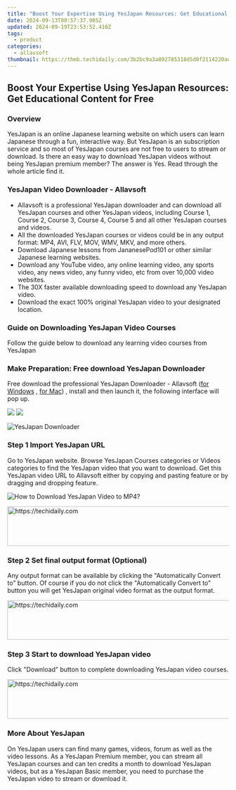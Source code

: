 ```yaml
---
title: "Boost Your Expertise Using YesJapan Resources: Get Educational Content for Free"
date: 2024-09-13T00:57:37.985Z
updated: 2024-09-19T23:53:52.410Z
tags:
  - product
categories:
  - allavsoft
thumbnail: https://thmb.techidaily.com/3b2bc9a3a892785318d5d0f2114220ad982ea100320932632e38a5b677339306.jpg
---
```


## Boost Your Expertise Using YesJapan Resources: Get Educational Content for Free

### Overview

YesJapan is an online Japanese learning website on which users can learn Japanese through a fun, interactive way. But YesJapan is an subscription service and so most of YesJapan courses are not free to users to stream or download. Is there an easy way to download YesJapan videos without being YesJapan premium member? The answer is Yes. Read through the whole article find it.

### YesJapan Video Downloader - Allavsoft

* Allavsoft is a professional YesJapan downloader and can download all YesJapan courses and other YesJapan videos, including Course 1, Course 2, Course 3, Course 4, Course 5 and all other YesJapan courses and videos.
* All the downloaded YesJapan courses or videos could be in any output format: MP4, AVI, FLV, MOV, WMV, MKV, and more others.
* Download Japanese lessons from JananesePod101 or other similar Japanese learning websites.
* Download any YouTube video, any online learning video, any sports video, any news video, any funny video, etc from over 10,000 video websites.
* The 30X faster available downloading speed to download any YesJapan video.
* Download the exact 100% original YesJapan video to your designated location.

### Guide on Downloading YesJapan Video Courses

Follow the guide below to download any learning video courses from YesJapan

### Make Preparation: Free download YesJapan Downloader

Free download the professional YesJapan Downloader - Allavsoft ([for Windows](https://tools.techidaily.com/allavsoft/products/) , [for Mac](https://tools.techidaily.com/allavsoft/products/)) , install and then launch it, the following interface will pop up.

[![](https://www.allavsoft.com/how-to/../images/how-to/free-download-win.jpg)](https://tools.techidaily.com/allavsoft/products/) [![](https://www.allavsoft.com/how-to/../images/how-to/free-download-mac.jpg)](https://tools.techidaily.com/allavsoft/products/)

![YesJapan Downloader](https://www.allavsoft.com/how-to/../images/allavsoft/screen-shot-600.jpg)

### Step 1 Import YesJapan URL

Go to YesJapan website. Browse YesJapan Courses categories or Videos categories to find the YesJapan video that you want to download. Get this YesJapan video URL to Allavsoft either by copying and pasting feature or by dragging and dropping feature.

![How to Download YesJapan Video to MP4?](https://www.allavsoft.com/how-to/../images/how-to/download-rtmp-video/download-rtmp-video.jpg)

<!-- affiliate ads begin -->
<a href="https://unicoeye.pxf.io/c/5597632/2134234/18498" target="_top" id="2134234">
  <img src="//a.impactradius-go.com/display-ad/18498-2134234" border="0" alt="https://techidaily.com" width="728" height="90"/>
</a>
<img height="0" width="0" src="https://unicoeye.pxf.io/i/5597632/2134234/18498" style="position:absolute;visibility:hidden;" border="0" />
<!-- affiliate ads end -->

### Step 2 Set final output format (Optional)

Any output format can be available by clicking the "Automatically Convert to" button. Of course if you do not click the "Automatically Convert to" button you will get YesJapan original video format as the output format.

<!-- affiliate ads begin -->
<a href="https://appsumo.8odi.net/c/5597632/2112007/7443" target="_top" id="2112007">
  <img src="//a.impactradius-go.com/display-ad/7443-2112007" border="0" alt="https://techidaily.com" width="728" height="90"/>
</a>
<img height="0" width="0" src="https://appsumo.8odi.net/i/5597632/2112007/7443" style="position:absolute;visibility:hidden;" border="0" />
<!-- affiliate ads end -->

### Step 3 Start to download YesJapan video

Click "Download" button to complete downloading YesJapan video courses.

<!-- affiliate ads begin -->
<a href="https://aligracehair.sjv.io/c/5597632/1959764/19272" target="_top" id="1959764">
  <img src="//a.impactradius-go.com/display-ad/19272-1959764" border="0" alt="https://techidaily.com" width="728" height="90"/>
</a>
<img height="0" width="0" src="https://aligracehair.sjv.io/i/5597632/1959764/19272" style="position:absolute;visibility:hidden;" border="0" />
<!-- affiliate ads end -->

### More About YesJapan

On YesJapan users can find many games, videos, forum as well as the video lessons. As a YesJapan Premium member, you can stream all YesJapan courses and can ten credits a month to download YesJapan videos, but as a YesJapan Basic member, you need to purchase the YesJapan video to stream or download it.

<ins class="adsbygoogle"
     style="display:block"
     data-ad-format="autorelaxed"
     data-ad-client="ca-pub-7571918770474297"
     data-ad-slot="1223367746"></ins>

<ins class="adsbygoogle"
     style="display:block"
     data-ad-client="ca-pub-7571918770474297"
     data-ad-slot="8358498916"
     data-ad-format="auto"
     data-full-width-responsive="true"></ins>
